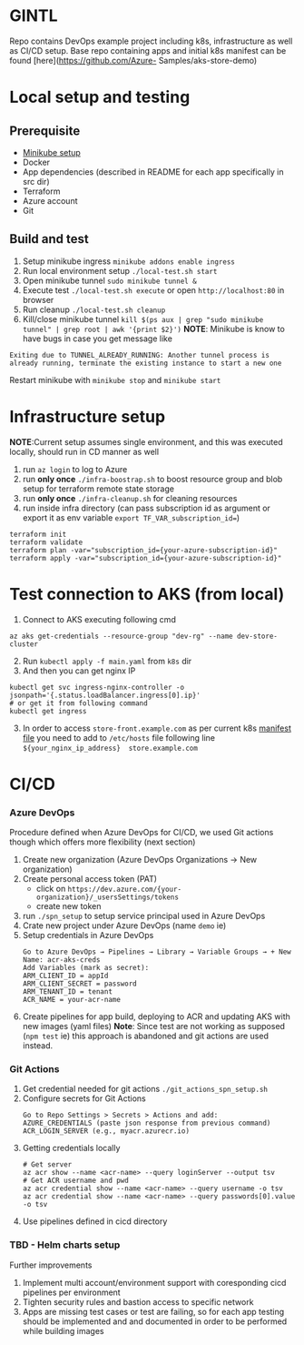 
# GINTL
Repo contains DevOps example project including k8s, infrastructure as well as CI/CD setup. 
Base repo containing apps and initial k8s manifest can be found [here](https://github.com/Azure-
Samples/aks-store-demo) 

# Local setup and testing
## Prerequisite
- [Minikube setup](https://minikube.sigs.k8s.io/docs/start/?arch=%2Fmacos%2Farm64%2Fstable%2Fbinary+download)
- Docker
- App dependencies (described in README for each app specifically in src dir)
- Terraform
- Azure account
- Git

## Build and test
1. Setup minikube ingress `minikube addons enable ingress`
2. Run local environment setup `./local-test.sh start`
3. Open minikube tunnel `sudo minikube tunnel &`
4. Execute test `./local-test.sh execute` or open `http://localhost:80` in browser
5. Run cleanup `./local-test.sh cleanup`
6. Kill/close minikube tunnel `kill $(ps aux | grep "sudo minikube tunnel" | grep root | awk '{print $2}')`
**NOTE**: Minikube is know to have bugs in case you get message like
```
Exiting due to TUNNEL_ALREADY_RUNNING: Another tunnel process is already running, terminate the existing instance to start a new one
```
Restart minikube with `minikube stop` and `minikube start`
 

# Infrastructure setup
**NOTE**:Current setup assumes single environment, and this was executed locally, should run in CD manner as well
1. run `az login` to log to Azure
2. run **only once** `./infra-boostrap.sh` to boost resource group and blob setup for terraform remote state storage
3. run **only once** `./infra-cleanup.sh` for cleaning resources
4. run inside infra directory (can pass subscription id as argument or export it as env variable `export TF_VAR_subscription_id=`)
```
terraform init
terraform validate
terraform plan -var="subscription_id={your-azure-subscription-id}"
terraform apply -var="subscription_id={your-azure-subscription-id}"
```

# Test connection to AKS (from local)
1. Connect to AKS executing following cmd
```
az aks get-credentials --resource-group "dev-rg" --name dev-store-cluster
```
2. Run `kubectl apply -f main.yaml` from `k8s` dir
3. And then you can get nginx IP
```
kubectl get svc ingress-nginx-controller -o jsonpath='{.status.loadBalancer.ingress[0].ip}'
# or get it from following command
kubectl get ingress
```
3. In order to access `store-front.example.com` as per current k8s [manifest file](./k8s/main.yaml) you need to 
add to `/etc/hosts` file following line `${your_nginx_ip_address}  store.example.com`

# CI/CD
### Azure DevOps 
Procedure defined when Azure DevOps for CI/CD, we used Git actions though which 
offers more flexibility (next section)
1. Create new organization (Azure DevOps Organizations -> New organization)
2. Create personal access token (PAT)
   - click on `https://dev.azure.com/{your-organization}/_usersSettings/tokens`
   - create new token
3. run `./spn_setup` to setup service principal used in Azure DevOps
4. Crate new project under Azure DevOps (name `demo` ie)
5. Setup credentials in Azure DevOps
    ```
    Go to Azure DevOps → Pipelines → Library → Variable Groups → + New
    Name: acr-aks-creds
    Add Variables (mark as secret):
    ARM_CLIENT_ID = appId
    ARM_CLIENT_SECRET = password
    ARM_TENANT_ID = tenant
    ACR_NAME = your-acr-name
    ```
6. Create pipelines for app build, deploying to ACR and updating AKS with new images (yaml files)
**Note**: Since test are not working as supposed (`npm test` ie) this approach is abandoned and git actions 
are used instead.

### Git Actions
1. Get credential needed for git actions `./git_actions_spn_setup.sh`
2. Configure secrets for Git Actions
   ```
   Go to Repo Settings > Secrets > Actions and add:
   AZURE_CREDENTIALS (paste json response from previous command)
   ACR_LOGIN_SERVER (e.g., myacr.azurecr.io)
   ```
2. Getting credentials locally
   ```
   # Get server
   az acr show --name <acr-name> --query loginServer --output tsv
   # Get ACR username and pwd
   az acr credential show --name <acr-name> --query username -o tsv
   az acr credential show --name <acr-name> --query passwords[0].value -o tsv
   ```
3. Use pipelines defined in cicd directory

### TBD - Helm charts setup

Further improvements
1. Implement multi account/environment support with coresponding cicd pipelines per environment
2. Tighten security rules and bastion access to specific network
3. Apps are missing test cases or test are failing, so for each app testing should be implemented and
and documented in order to be performed while building images